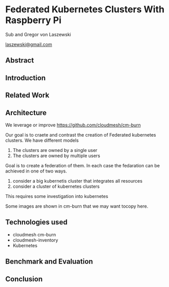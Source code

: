 # Federated Kubernetes Clusters With Raspberry Pi

Sub and Gregor von Laszewski

laszewski@gmail.com

## Abstract

## Introduction

## Related Work

## Architecture

We leverage or improve <https://github.com/cloudmesh/cm-burn>

Our goal is to craete and contrast the creation of Federated kubernetes clusters. We have different models

1. The clusters are owned by a single user
2. The clusters are owned by multiple users

Goal is to create a federation of them. In each case the fedaration can be achieved in one of two ways. 

1. consider a big kubernetis cluster that integrates all resources
2. consider a cluster of kubernetes clusters

This requires some investigation into kubernetes

Some images are shown in cm-burn that we may want tocopy here.

## Technologies used

* cloudmesh cm-burn
* cloudmesh-inventory
* Kubernetes

## Benchmark and Evaluation

## Conclusion

